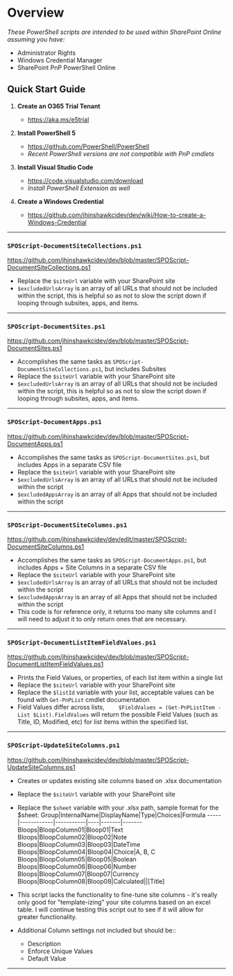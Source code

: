 # Overview

_These PowerShell scripts are intended to be used within SharePoint Online assuming you have:_
- Administrator Rights
- Windows Credential Manager
- SharePoint PnP PowerShell Online

## Quick Start Guide
1. **Create an O365 Trial Tenant**
    - https://aka.ms/e5trial 

2. **Install PowerShell 5**
    - https://github.com/PowerShell/PowerShell
    - _Recent PowerShell versions are not compatible with PnP cmdlets_

3. **Install Visual Studio Code**
    - https://code.visualstudio.com/download
    - _Install PowerShell Extension as well_

4. **Create a Windows Credential**
    - https://github.com/jhinshawkcidev/dev/wiki/How-to-create-a-Windows-Credential

***
### `SPOScript-DocumentSiteCollections.ps1`
https://github.com/jhinshawkcidev/dev/blob/master/SPOScript-DocumentSiteCollections.ps1
- Replace the `$siteUrl` variable with your SharePoint site
- `$excludedUrlsArray` is an array of all URLs that should not be included within the script, this is helpful so as not to slow the script down if looping through subsites, apps, and items.

***
### `SPOScript-DocumentSites.ps1`
https://github.com/jhinshawkcidev/dev/blob/master/SPOScript-DocumentSites.ps1
- Accomplishes the same tasks as `SPOScript-DocumentSiteCollections.ps1`, but includes Subsites
- Replace the `$siteUrl` variable with your SharePoint site
- `$excludedUrlsArray` is an array of all URLs that should not be included within the script, this is helpful so as not to slow the script down if looping through subsites, apps, and items.

***
### `SPOScript-DocumentApps.ps1`
https://github.com/jhinshawkcidev/dev/blob/master/SPOScript-DocumentApps.ps1
- Accomplishes the same tasks as `SPOScript-DocumentSites.ps1`, but includes Apps in a separate CSV file
- Replace the `$siteUrl` variable with your SharePoint site
- `$excludedUrlsArray` is an array of all URLs that should not be included within the script
- `$excludedAppsArray` is an array of all Apps that should not be included within the script

***
### `SPOScript-DocumentSiteColumns.ps1`
https://github.com/jhinshawkcidev/dev/edit/master/SPOScript-DocumentSiteColumns.ps1
- Accomplishes the same tasks as `SPOScript-DocumentApps.ps1`, but includes Apps + Site Columns in a separate CSV file
- Replace the `$siteUrl` variable with your SharePoint site
- `$excludedUrlsArray` is an array of all URLs that should not be included within the script
- `$excludedAppsArray` is an array of all Apps that should not be included within the script
- This code is for reference only, it returns too many site columns and I will need to adjust it to only return ones that are necessary.

***
### `SPOScript-DocumentListItemFieldValues.ps1`
https://github.com/jhinshawkcidev/dev/blob/master/SPOScript-DocumentListItemFieldValues.ps1
- Prints the Field Values, or properties, of each list item within a single list
- Replace the `$siteUrl` variable with your SharePoint site
- Replace the `$listId` variable with your list, acceptable values can be found with `Get-PnPList` cmdlet documentation
 - Field Values differ across lists, `    $FieldValues = (Get-PnPListItem -List $List).FieldValues` will return the possible Field Values (such as Title, ID, Modified, etc) for list items within the specified list. 

***
### `SPOScript-UpdateSiteColumns.ps1`
https://github.com/jhinshawkcidev/dev/blob/master/SPOScript-UpdateSiteColumns.ps1
- Creates or updates existing site columns based on .xlsx documentation
- Replace the `$siteUrl` variable with your SharePoint site
- Replace the `$sheet` variable with your .xlsx path, sample format for the $sheet:
Group|InternalName|DisplayName|Type|Choices|Formula
-----|------------|-----------|----|-------|-------
Bloops|BloopColumn01|Bloop01|Text		
Bloops|BloopColumn02|Bloop02|Note		
Bloops|BloopColumn03|Bloop03|DateTime		
Bloops|BloopColumn04|Bloop04|Choice|A, B, C	
Bloops|BloopColumn05|Bloop05|Boolean		
Bloops|BloopColumn06|Bloop06|Number		
Bloops|BloopColumn07|Bloop07|Currency		
Bloops|BloopColumn08|Bloop08|Calculated||[Title]

- This script lacks the functionality to fine-tune site columns - it's really only good for "template-izing" your site columns based on an excel table. I will continue testing this script out to see if it will allow for greater functionality.  
- Additional Column settings not included but should be::
    - Description 
    - Enforce Unique Values
    - Default Value

***
